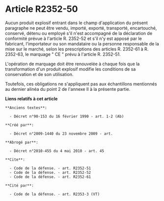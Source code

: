 # Article R2352-50

Aucun produit explosif entrant dans le champ d'application du présent paragraphe ne peut être vendu, importé, exporté,
transporté, encartouché, conservé, détenu ou employé s'il n'est accompagné de la déclaration de conformité prévue à l'article
R. 2352-52 et s'il n'y est apposé par le fabricant, l'importateur ou son mandataire ou la personne responsable de la mise sur
le marché, selon les prescriptions des articles R. 2352-61 à R. 2352-63, le marquage " CE " prévu à l'article R. 2352-51.

L'opération de marquage doit être renouvelée à chaque fois que la transformation d'un produit explosif modifie les conditions
de sa conservation et de son utilisation. 

Toutefois, ces obligations ne s'appliquent pas aux échantillons mentionnés au dernier alinéa du point 2 de l'annexe II à la
présente partie.

**Liens relatifs à cet article**

	**Anciens textes**:

	  - Décret n°90-153 du 16 février 1990 - art. 1-2 (Ab)

	**Créé par**:

	  - Décret n°2009-1440 du 23 novembre 2009 - art.

	**Abrogé par**:

	  - Décret n°2010-455 du 4 mai 2010 - art. 45

	**Cite**:

	  - Code de la défense. - art. R2352-51
	  - Code de la défense. - art. R2352-52
	  - Code de la défense. - art. R2352-61

	**Cité par**:

	  - Code de la défense. - art. R2353-3 (VT)
